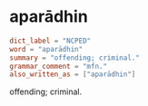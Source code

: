 # aparādhin

``` toml
dict_label = "NCPED"
word = "aparādhin"
summary = "offending; criminal."
grammar_comment = "mfn."
also_written_as = ["aparādhin"]
```

offending; criminal.

